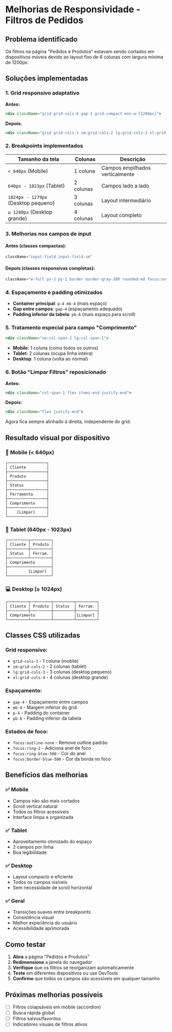 # Melhorias de Responsividade - Filtros de Pedidos

## Problema identificado
Os filtros na página "Pedidos e Produtos" estavam sendo cortados em dispositivos móveis devido ao layout fixo de 6 colunas com largura mínima de 1200px.

## Soluções implementadas

### 1. Grid responsivo adaptativo
**Antes:**
```jsx
<div className="grid grid-cols-6 gap-2 grid-compact min-w-[1200px]">
```

**Depois:**
```jsx
<div className="grid grid-cols-1 sm:grid-cols-2 lg:grid-cols-3 xl:grid-cols-4 gap-4 mb-4">
```

### 2. Breakpoints implementados

| Tamanho da tela | Colunas | Descrição |
|-----------------|---------|-----------|
| `< 640px` (Mobile) | 1 coluna | Campos empilhados verticalmente |
| `640px - 1023px` (Tablet) | 2 colunas | Campos lado a lado |
| `1024px - 1279px` (Desktop pequeno) | 3 colunas | Layout intermediário |
| `≥ 1280px` (Desktop grande) | 4 colunas | Layout completo |

### 3. Melhorias nos campos de input

#### Antes (classes compactas):
```jsx
className="input-field input-field-sm"
```

#### Depois (classes responsivas completas):
```jsx
className="w-full px-3 py-2 border border-gray-300 rounded-md focus:outline-none focus:ring-2 focus:ring-blue-500 focus:border-blue-500 text-sm"
```

### 4. Espaçamento e padding otimizados

- **Container principal**: `p-4 mb-4` (mais espaço)
- **Gap entre campos**: `gap-4` (espaçamento adequado)
- **Padding inferior da tabela**: `pb-6` (mais espaço para scroll)

### 5. Tratamento especial para campo "Comprimento"

```jsx
<div className="sm:col-span-2 lg:col-span-1">
```

- **Mobile**: 1 coluna (como todos os outros)
- **Tablet**: 2 colunas (ocupa linha inteira)
- **Desktop**: 1 coluna (volta ao normal)

### 6. Botão "Limpar Filtros" reposicionado

**Antes:**
```jsx
<div className="col-span-1 flex items-end justify-end">
```

**Depois:**
```jsx
<div className="flex justify-end">
```

Agora fica sempre alinhado à direita, independente do grid.

## Resultado visual por dispositivo

### 📱 **Mobile (< 640px)**
```
┌─────────────────┐
│ Cliente         │
├─────────────────┤
│ Produto         │
├─────────────────┤
│ Status          │
├─────────────────┤
│ Ferramenta      │
├─────────────────┤
│ Comprimento     │
├─────────────────┤
│    [Limpar]     │
└─────────────────┘
```

### 📱 **Tablet (640px - 1023px)**
```
┌─────────┬─────────┐
│ Cliente │ Produto │
├─────────┼─────────┤
│ Status  │ Ferram. │
├─────────┴─────────┤
│ Comprimento       │
├───────────────────┤
│         [Limpar]  │
└───────────────────┘
```

### 💻 **Desktop (≥ 1024px)**
```
┌─────────┬─────────┬─────────┬─────────┐
│ Cliente │ Produto │ Status  │ Ferram. │
├─────────┼─────────┼─────────┼─────────┤
│ Comprimento       │         │[Limpar] │
└─────────┴─────────┴─────────┴─────────┘
```

## Classes CSS utilizadas

### Grid responsivo:
- `grid-cols-1` - 1 coluna (mobile)
- `sm:grid-cols-2` - 2 colunas (tablet)
- `lg:grid-cols-3` - 3 colunas (desktop pequeno)
- `xl:grid-cols-4` - 4 colunas (desktop grande)

### Espaçamento:
- `gap-4` - Espaçamento entre campos
- `mb-4` - Margem inferior do grid
- `p-4` - Padding do container
- `pb-6` - Padding inferior da tabela

### Estados de foco:
- `focus:outline-none` - Remove outline padrão
- `focus:ring-2` - Adiciona anel de foco
- `focus:ring-blue-500` - Cor do anel
- `focus:border-blue-500` - Cor da borda no foco

## Benefícios das melhorias

### ✅ **Mobile**
- Campos não são mais cortados
- Scroll vertical natural
- Todos os filtros acessíveis
- Interface limpa e organizada

### ✅ **Tablet**
- Aproveitamento otimizado do espaço
- 2 campos por linha
- Boa legibilidade

### ✅ **Desktop**
- Layout compacto e eficiente
- Todos os campos visíveis
- Sem necessidade de scroll horizontal

### ✅ **Geral**
- Transições suaves entre breakpoints
- Consistência visual
- Melhor experiência do usuário
- Acessibilidade aprimorada

## Como testar

1. **Abra** a página "Pedidos e Produtos"
2. **Redimensione** a janela do navegador
3. **Verifique** que os filtros se reorganizam automaticamente
4. **Teste** em diferentes dispositivos ou use DevTools
5. **Confirme** que todos os campos são acessíveis em qualquer tamanho

## Próximas melhorias possíveis

- [ ] Filtros colapsáveis em mobile (accordion)
- [ ] Busca rápida global
- [ ] Filtros salvos/favoritos
- [ ] Indicadores visuais de filtros ativos
